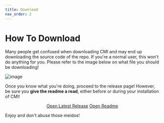 ```yaml
---
title: Download
nav_order: 2
---
```


# How To Download

Many people get confused when downloading CMI and may end up downloading the source code of the repo. If you're a normal user, this won't do anything for you. Please refer to the image below on what file you should be downloading!

![image](https://user-images.githubusercontent.com/29824718/145624123-4d5f8846-df73-4c75-9f8a-236f5e09c5cf.png)

Once you know what you're doing, proceed to the release page! However, be sure you **give the readme a read**, either before or during your installation of CMI!

<div align="center">

  <a href="https://github.com/krypto5863/COM-Modular-Installer/releases/latest" class="btn btn-green">Open Latest Release</a>
  <a href="https://docs.google.com/document/d/1dFVNe2gvsVck0tjWrnCM2HxsdTFBAnsxs928Q1wVS1A" class="btn btn-blue">Open Readme</a>

</div>

Enjoy and don't abuse those meidos!

